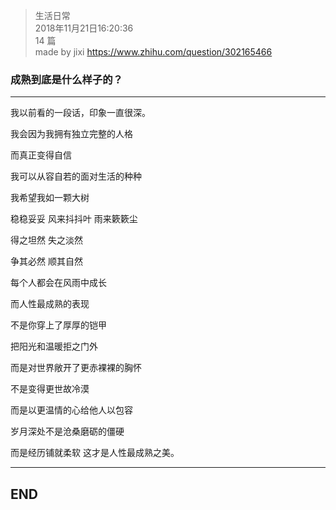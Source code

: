 > 生活日常  
> 2018年11月21日16:20:36         
> 14 篇  
>made by jixi
>https://www.zhihu.com/question/302165466  


### 成熟到底是什么样子的？


----------
我以前看的一段话，印象一直很深。  

我会因为我拥有独立完整的人格  

而真正变得自信  

我可以从容自若的面对生活的种种  

我希望我如一颗大树  

稳稳妥妥 风来抖抖叶 雨来簌簌尘  

得之坦然 失之淡然  

争其必然 顺其自然  

每个人都会在风雨中成长  

而人性最成熟的表现  

不是你穿上了厚厚的铠甲  

把阳光和温暖拒之门外  

而是对世界敞开了更赤裸裸的胸怀  

不是变得更世故冷漠  

而是以更温情的心给他人以包容  

岁月深处不是沧桑磨砺的僵硬  

而是经历铺就柔软 这才是人性最成熟之美。  




----------
## END

